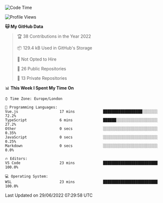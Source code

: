 <!--START_SECTION:waka-->
![Code Time](http://img.shields.io/badge/Code%20Time-219%20hrs%207%20mins-blue)

![Profile Views](http://img.shields.io/badge/Profile%20Views-0-blue)

**🐱 My GitHub Data** 

> 🏆 38 Contributions in the Year 2022
 > 
> 📦 129.4 kB Used in GitHub's Storage 
 > 
> 🚫 Not Opted to Hire
 > 
> 📜 26 Public Repositories 
 > 
> 🔑 13 Private Repositories  
 > 
📊 **This Week I Spent My Time On** 

```text
⌚︎ Time Zone: Europe/London

💬 Programming Languages: 
Vue.js                   17 mins             ██████████████████░░░░░░░   72.2% 
TypeScript               6 mins              ██████░░░░░░░░░░░░░░░░░░░   27.2% 
Other                    0 secs              ░░░░░░░░░░░░░░░░░░░░░░░░░   0.35% 
JavaScript               0 secs              ░░░░░░░░░░░░░░░░░░░░░░░░░   0.25% 
Markdown                 0 secs              ░░░░░░░░░░░░░░░░░░░░░░░░░   0.0%

🔥 Editors: 
VS Code                  23 mins             █████████████████████████   100.0%

💻 Operating System: 
WSL                      23 mins             █████████████████████████   100.0%

```


 Last Updated on 29/06/2022 07:29:58 UTC
<!--END_SECTION:waka-->